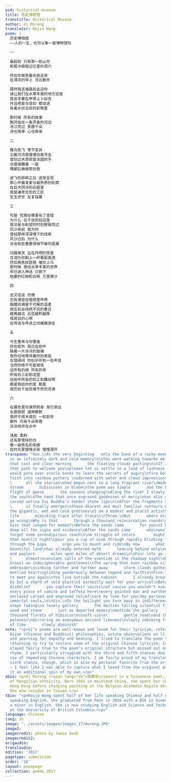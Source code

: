 ```yaml
---
pid: historical-museum
title: 历史博物馆
transtitle: Historical Museum
author: Xi Murong
translator: Kejia Wang
poem: |-
  历史博物馆
  ——人的一生，也可以象一座博物馆吗

  一

  最起初 只有那一轮山月
  和极冷极暗记忆里的洞穴

  然后你微笑着向我走来
  在清凉的早上 浮云散开

  既然我该循路前去迎你
  请让我们在水草丰美的地方定居
  我会学着在甲骨上卜凶吉
  并且把爱与信仰 都烧进
  有着水纹云纹的彩陶里

  那时侯 所有的故事
  都开始在一条芳香的河边
  涉江而过 芙蓉千朵
  诗也简单 心也简单

  二

  雁鸟急飞 季节变异
  沿着河流我慢慢向南寻去
  曾刻过木质观音浑圆的手
  也曾细雕着 一座
  隋朝石佛微笑的唇

  迸飞的碎粹之后 逐渐呈现
  那心中最亲爱与最熟悉的轮廓
  在巨大阴冷的石窟里
  我是谦卑无怨的工匠
  生生世世 反复描摹

  三

  可是 究竟在哪里有了差错
  为什么 在千世的轮回里
  我总是与盼望的时刻擦肩而过
  风沙来前 我为你
  曾经那样深深埋下的线索
  风沙过后 为什么
  总会有些重要得细节被你遗漏

  归路难求 且在月明的夜里
  含泪为你斟上一杯葡萄美酒
  然后再急拔琵琶 催你上马
  那时候 曾经水草丰美的世界
  早已进入神话 只剩下
  枯萎的红柳和白杨 万里黄沙

  四

  去又往返 仿佛
  总有潮音在暗夜里呼唤
  胸臆间满是不可解的温柔
  用五彩丝线绣不完的春日
  越离越远 云层越积越厚
  我斑驳的心啊
  在传说与传说之间缓缓游走

  五

  今生重来与你重逢
  你在柜外 我已在柜中
  隔着一片冰冷的玻璃
  我热切地等待着你的来临
  在错谔间 你似乎听到一些声音
  当然你绝不可能相信
  这所有的绢 所有的帛
  所有的三彩和泥塑
  这柜中所有的刻工和雕纹啊
  都是我给你的爱 都是
  我历经千劫百难不死的灵魂

  六

  在暮色里你漠然转身 渐行渐远
  长廊寂寂 诸神静默
  我终于成木成石 一如前世
  廊外 仍有千朵芙蓉
  淡淡地开在水中

  浅紫 柔粉
  还有那雪样的白
  像一副佚名的宋画
  在时光里慢慢点染 慢慢湮开
transpoem: "One.\nAt the very beginning   only the band of a rocky moon\nthe cavern
  in an infinitely dark and cold memory\n\nYou were walking towards me with a smile\non
  that cool and clear morning       the floating clouds parting\n\nIf I should trace
  that path to welcome you\nplease let us settle in a land of lushness and bounty\nI
  would pore over oracle bones to learn the secrets of augury\nfire both love and
  faith into rainbow pottery \nadorned with water and cloud impressions\n\nBack then
  \      all the stories\nhad begun next to a long fragrant river\nWade through the
  stream       hibiscuses in bloom\nthe poem was simple       and the heart too\n\nTwo.\nRushed
  flight of geese       the seasons changing\nAlong the river I slowly seek towards
  the south\nThe hand that once engraved goddesses of mercy\nhas also meticulously
  carved out\na Sui Buddha’s tender stone lips\n\nAfter the fragments spark and fly
  \      it finally emerges\nthose dearest and most familiar contours of the heart\nWithin
  the gigantic, wet and cold grottoes\nI am a modest and placid artist\nlife after
  life       mimicking trace after trace\n\nThree.\nBut       where did we really
  go wrong\nWhy is that       through a thousand reincarnation rounds\nI always barely
  miss that longed-for moment\nBefore the sands came       for you\nI had once buried
  deep all the signs and evidence\nAfter the sands came       why\nwould you always
  forget some serendipitous reach\n\nA struggle of return        might as well in
  that moonlit night\npour you a cup of wine through rapidly blinking tears\nBlast
  through the pipa       urge you to mount and ride\nBy now       what had been a
  bountiful land\nhas already entered myth       leaving behind only\nwithered willows
  and poplars       miles upon miles of desert dreams\n\nFour.\nTo go is to return
  \      almost\nconstant calls of the eventide in the shadowy night\nbetween the
  breast an indecipherable gentleness\nThe spring that even rainbow silk threads cannot
  embroider\nsinking farther and farther away       storm clouds gathering strength\nMy
  mottled heart\ngliding ponderously between legend and faith\n\nFive.\nReincarnating
  to meet you again\nYou live outside the cabinet       I already breathe within it\nSeparated
  by but a shard of cold glass\nI earnestly wait for your arrival\nBetween error and
  disbelief       you capture their voices\nof course you wouldn't ever believe\nthat
  every piece of samite and taffeta here\nevery painted man and earthen sculpture\nevery
  enclosed carved and engraved relief\nare my love for you\nmy persevering unwavering
  immortal souls…\n\nSix.\nIn the twilight you turn away in indifference       your
  steps fading\na lonely gallery       the deities falling silent\nI finally become
  wood and stone       just as departed memory\noutside the gallery       still a
  thousand florets of hibiscus\n\nsoft violet       gentle rose\nand that snow-like
  paleness\nmirroring an anonymous ancient likeness\nslowly imbibing from the stream
  of time       slowly diminish"
note: "<p>Xi’s poems are well-known and loved for their lyricism, references to ancient
  Asian (Chinese and Buddhist) philosophies, astute observations on life and love,
  and yearning for empathy and meaning. I tried to translate the poem literally before
  returning to try to restore some of the original Chinese lyricism; in the end, I
  stayed fairly true to the poem’s original structure but missed out on some of the
  rhyme. I particularly struggled with the third and fifth stanzas due to her rampant
  use of repeating Chinese characters. I am fairly proud of my translation of the
  sixth stanza, though, which is also my personal favorite from the original poem
  – I feel like I was able to capture what I loved from the original poem while giving
  it an additional spin of my own.</p>"
abio: <p>Xi Murong (<span lang="zh">席慕容</span>) is a Taiwanese poet, painter and essayist
  of Mongolian ethnicity. Born 1943 in mainland China, she spent her childhood in
  Hong Kong before studying painting at the Belgian Academie Royale des Beaux-Arts.
  She now resides in Taiwan.</p>
tbio: "<p>Keija Wang spent half of her life speaking Chinese and half of her life
  speaking English. She graduated from Penn in 2016 with a BSE in bioengineering and
  a minor in English. She is now studying English and Science and Technology Studies
  at the University of British Columbia.</p>"
language: Chinese
lang: zh
image: "../assets/images/images_17/murong.JPG"
image2:
imagecredit: photo by Jamie Seah
imagecredit2:
origaudio:
translaudio:
edition: '2017'
pagetype: submission
order: '16'
layout: poempage
collection: poems_2017
---
```

